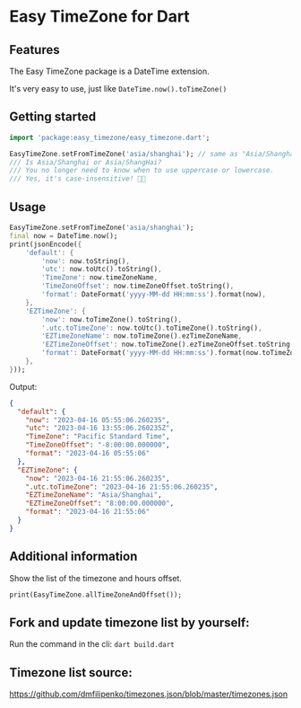 # Easy TimeZone for Dart

## Features

The Easy TimeZone package is a DateTime extension.

It's very easy to use, just like `DateTime.now().toTimeZone()`

## Getting started

```dart
import 'package:easy_timezone/easy_timezone.dart';

EasyTimeZone.setFromTimeZone('asia/shanghai'); // same as "Asia/Shanghai"
/// Is Asia/Shanghai or Asia/ShangHai?
/// You no longer need to know when to use uppercase or lowercase.
/// Yes, it's case-insensitive! 🎉🎉

```

## Usage

```dart
EasyTimeZone.setFromTimeZone('asia/shanghai');
final now = DateTime.now();
print(jsonEncode({
    'default': {
        'now': now.toString(),
        'utc': now.toUtc().toString(),
        'TimeZone': now.timeZoneName,
        'TimeZoneOffset': now.timeZoneOffset.toString(),
        'format': DateFormat('yyyy-MM-dd HH:mm:ss').format(now),
    },
    'EZTimeZone': {
        'now': now.toTimeZone().toString(),
        '.utc.toTimeZone': now.toUtc().toTimeZone().toString(),
        'EZTimeZoneName': now.toTimeZone().ezTimeZoneName,
        'EZTimeZoneOffset': now.toTimeZone().ezTimeZoneOffset.toString(),
        'format': DateFormat('yyyy-MM-dd HH:mm:ss').format(now.toTimeZone()),
    },
}));

```
Output: 
```json
{
  "default": {
    "now": "2023-04-16 05:55:06.260235",
    "utc": "2023-04-16 13:55:06.260235Z",
    "TimeZone": "Pacific Standard Time",
    "TimeZoneOffset": "-8:00:00.000000",
    "format": "2023-04-16 05:55:06"
  },
  "EZTimeZone": {
    "now": "2023-04-16 21:55:06.260235",
    ".utc.toTimeZone": "2023-04-16 21:55:06.260235",
    "EZTimeZoneName": "Asia/Shanghai",
    "EZTimeZoneOffset": "8:00:00.000000",
    "format": "2023-04-16 21:55:06"
  }
}
```

## Additional information
Show the list of the timezone and hours offset.
```dart
print(EasyTimeZone.allTimeZoneAndOffset());
```

## Fork and update timezone list by yourself:
Run the command in the cli: `dart build.dart`

## Timezone list source:
https://github.com/dmfilipenko/timezones.json/blob/master/timezones.json
